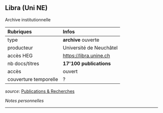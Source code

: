 ## Libra (Uni NE)
Archive institutionnelle

| Rubriques | Infos |
| :-------- | :---- |
| type | **archive** ouverte |
| producteur | Université de Neuchâtel |
| accès HEG | https://libra.unine.ch |
| nb docs/titres | **17'100 publications** |
| accès | ouvert |
| couverture temporelle | ? |

*source*: [Publications & Recherches](https://libra.unine.ch)   

*Notes personnelles*

---
